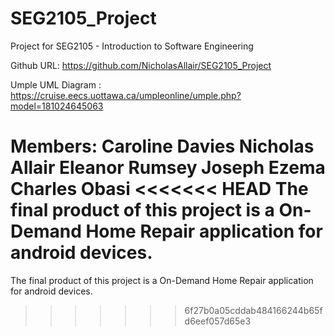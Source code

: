 # SEG2105_Project
Project for SEG2105 - Introduction to Software Engineering

Github URL: https://github.com/NicholasAllair/SEG2105_Project

Umple UML Diagram : https://cruise.eecs.uottawa.ca/umpleonline/umple.php?model=181024645063

Members:
Caroline Davies
Nicholas Allair
Eleanor Rumsey
Joseph Ezema 
Charles Obasi
<<<<<<< HEAD
The final product of this project is a On-Demand Home Repair application for android devices.
=======
The final product of this project is a On-Demand Home Repair application for android devices.
>>>>>>> 6f27b0a05cddab484166244b65fd6eef057d65e3
